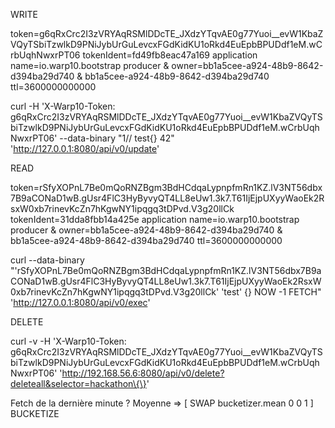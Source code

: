 WRITE

token=g6qRxCrc2I3zVRYAqRSMlDDcTE_JXdzYTqvAE0g77Yuoi__evW1KbaZVQyTSbiTzwlkD9PNiJybUrGuLevcxFGdKidKU1oRkd4EuEpbBPUDdf1eM.wCrbUqhNwxrPT06
tokenIdent=fd49fb8eac47a169
application name=io.warp10.bootstrap
producer & owner=bb1a5cee-a924-48b9-8642-d394ba29d740 & bb1a5cee-a924-48b9-8642-d394ba29d740
ttl=3600000000000

curl -H 'X-Warp10-Token: g6qRxCrc2I3zVRYAqRSMlDDcTE_JXdzYTqvAE0g77Yuoi__evW1KbaZVQyTSbiTzwlkD9PNiJybUrGuLevcxFGdKidKU1oRkd4EuEpbBPUDdf1eM.wCrbUqhNwxrPT06' --data-binary "1// test{} 42" 'http://127.0.0.1:8080/api/v0/update'


READ


token=rSfyXOPnL7Be0mQoRNZBgm3BdHCdqaLypnpfmRn1KZ.lV3NT56dbx7B9aCONaD1wB.gUsr4FlC3HyByvyQT4LL8eUw1.3k7.T61IjEjpUXyyWaoEk2RsxW0xb7rinevKcZn7hKgwNY1ipqgq3tDPvd.V3g20llCk
tokenIdent=31dda8fbb14a425e
application name=io.warp10.bootstrap
producer & owner=bb1a5cee-a924-48b9-8642-d394ba29d740 & bb1a5cee-a924-48b9-8642-d394ba29d740
ttl=3600000000000

curl --data-binary "'rSfyXOPnL7Be0mQoRNZBgm3BdHCdqaLypnpfmRn1KZ.lV3NT56dbx7B9aCONaD1wB.gUsr4FlC3HyByvyQT4LL8eUw1.3k7.T61IjEjpUXyyWaoEk2RsxW0xb7rinevKcZn7hKgwNY1ipqgq3tDPvd.V3g20llCk' 'test' {} NOW -1 FETCH" 'http://127.0.0.1:8080/api/v0/exec'

DELETE

curl -v -H 'X-Warp10-Token: g6qRxCrc2I3zVRYAqRSMlDDcTE_JXdzYTqvAE0g77Yuoi__evW1KbaZVQyTSbiTzwlkD9PNiJybUrGuLevcxFGdKidKU1oRkd4EuEpbBPUDdf1eM.wCrbUqhNwxrPT06' 'http://192.168.56.6:8080/api/v0/delete?deleteall&selector=hackathon\{\}'



Fetch de la dernière minute ?
Moyenne => [ SWAP bucketizer.mean 0 0 1 ] BUCKETIZE
